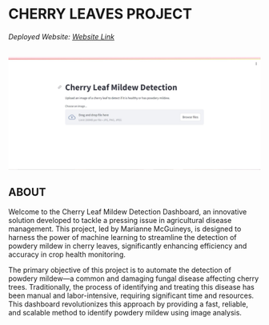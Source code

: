# CHERRY LEAVES PROJECT
###### Deployed Website: [Website Link](https://cherryleavesproject2-254f0c27726c.herokuapp.com/)
![First look at the dashboard](assets/Images/dashboard_image.jpg)
## ABOUT
Welcome to the Cherry Leaf Mildew Detection Dashboard, an innovative solution developed to tackle a pressing issue in agricultural disease management. This project, led by Marianne McGuineys, is designed to harness the power of machine learning to streamline the detection of powdery mildew in cherry leaves, significantly enhancing efficiency and accuracy in crop health monitoring.

The primary objective of this project is to automate the detection of powdery mildew—a common and damaging fungal disease affecting cherry trees. Traditionally, the process of identifying and treating this disease has been manual and labor-intensive, requiring significant time and resources. This dashboard revolutionizes this approach by providing a fast, reliable, and scalable method to identify powdery mildew using image analysis.


